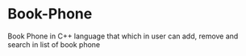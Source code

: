 # Book-Phone
Book Phone in C++ language that which in user can add, remove and search in list of book phone 

